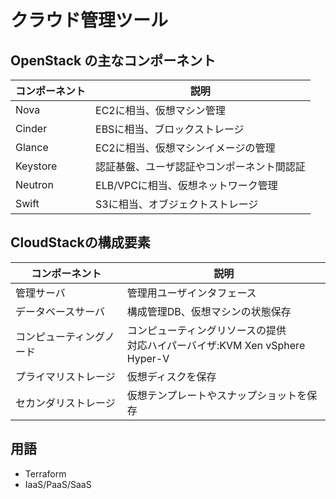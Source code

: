 # クラウド管理ツール

## OpenStack の主なコンポーネント
|コンポーネント|説明|
|--|--|
|Nova|EC2に相当、仮想マシン管理|
|Cinder|EBSに相当、ブロックストレージ|
|Glance|EC2に相当、仮想マシンイメージの管理|
|Keystore|認証基盤、ユーザ認証やコンポーネント間認証|
|Neutron|ELB/VPCに相当、仮想ネットワーク管理|
|Swift|S3に相当、オブジェクトストレージ|

## CloudStackの構成要素

|コンポーネント|説明|
|--|--|
|管理サーバ|管理用ユーザインタフェース|
|データベースサーバ|構成管理DB、仮想マシンの状態保存|
|コンピューティングノード|コンピューティングリソースの提供</br>対応ハイパーバイザ:KVM Xen vSphere Hyper-V|
|プライマリストレージ|仮想ディスクを保存|
|セカンダリストレージ|仮想テンプレートやスナップショットを保存|

## 用語
- Terraform
- IaaS/PaaS/SaaS